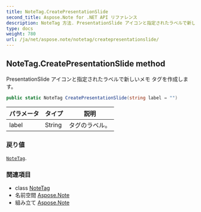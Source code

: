 ```yaml
---
title: NoteTag.CreatePresentationSlide
second_title: Aspose.Note for .NET API リファレンス
description: NoteTag 方法. PresentationSlide アイコンと指定されたラベルで新しいメモ タグを作成します
type: docs
weight: 780
url: /ja/net/aspose.note/notetag/createpresentationslide/
---
```

## NoteTag.CreatePresentationSlide method

PresentationSlide アイコンと指定されたラベルで新しいメモ タグを作成します。

```csharp
public static NoteTag CreatePresentationSlide(string label = "")
```

| パラメータ | タイプ | 説明 |
| --- | --- | --- |
| label | String | タグのラベル。 |

### 戻り値

[`NoteTag`](../).

### 関連項目

* class [NoteTag](../)
* 名前空間 [Aspose.Note](../../notetag/)
* 組み立て [Aspose.Note](../../../)


